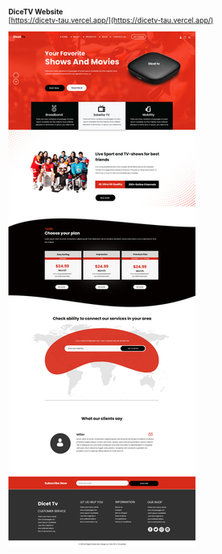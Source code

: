**DiceTV Website**  
    [https://dicetv-tau.vercel.app/](https://dicetv-tau.vercel.app/)

![Alt Text](https://github.com/faisalnawaz89/Machine-Test/blob/master/mockups/dicetv.jpg)

